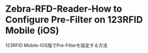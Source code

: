 # Zebra-RFD-Reader-How to Configure Pre-Filter on 123RFID Mobile (iOS)
 123RFID Mobile-IOS版でPre-Filterを設定する方法
